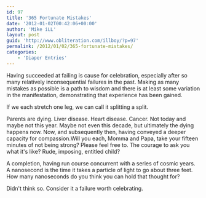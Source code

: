 ```yaml
---
id: 97
title: '365 Fortunate Mistakes'
date: '2012-01-02T00:42:06+00:00'
author: 'Mike iLL'
layout: post
guid: 'http://www.obliteration.com/illboy/?p=97'
permalink: /2012/01/02/365-fortunate-mistakes/
categories:
    - 'Diaper Entries'
---
```


Having succeeded at failing is cause for celebration, especially after so many relatively inconsequential failures in the past. Making as many mistakes as possible is a path to wisdom and there is at least some variation in the manifestation, demonstrating that experience has been gained.

If we each stretch one leg, we can call it splitting a split.

Parents are dying. Liver disease. Heart disease. Cancer. Not today and maybe not this year. Maybe not even this decade, but ultimately the dying happens now. Now, and subsequently then, having conveyed a deeper capacity for compassion.Will you each, Momma and Papa, take your fifteen minutes of not being strong? Please feel free to. The courage to ask you what it's like? Rude, imposing, entitled child?

A completion, having run course concurrent with a series of cosmic years. A nanosecond is the time it takes a particle of light to go about three feet. How many nanoseconds do you think you can hold that thought for?

Didn't think so. Consider it a failure worth celebrating.